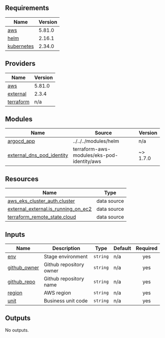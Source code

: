 <!-- BEGIN_TF_DOCS -->
## Requirements

| Name | Version |
|------|---------|
| <a name="requirement_aws"></a> [aws](#requirement\_aws) | 5.81.0 |
| <a name="requirement_helm"></a> [helm](#requirement\_helm) | 2.16.1 |
| <a name="requirement_kubernetes"></a> [kubernetes](#requirement\_kubernetes) | 2.34.0 |

## Providers

| Name | Version |
|------|---------|
| <a name="provider_aws"></a> [aws](#provider\_aws) | 5.81.0 |
| <a name="provider_external"></a> [external](#provider\_external) | 2.3.4 |
| <a name="provider_terraform"></a> [terraform](#provider\_terraform) | n/a |

## Modules

| Name | Source | Version |
|------|--------|---------|
| <a name="module_argocd_app"></a> [argocd\_app](#module\_argocd\_app) | ../../../modules/helm | n/a |
| <a name="module_external_dns_pod_identity"></a> [external\_dns\_pod\_identity](#module\_external\_dns\_pod\_identity) | terraform-aws-modules/eks-pod-identity/aws | ~> 1.7.0 |

## Resources

| Name | Type |
|------|------|
| [aws_eks_cluster_auth.cluster](https://registry.terraform.io/providers/hashicorp/aws/5.81.0/docs/data-sources/eks_cluster_auth) | data source |
| [external_external.is_running_on_ec2](https://registry.terraform.io/providers/hashicorp/external/latest/docs/data-sources/external) | data source |
| [terraform_remote_state.cloud](https://registry.terraform.io/providers/hashicorp/terraform/latest/docs/data-sources/remote_state) | data source |

## Inputs

| Name | Description | Type | Default | Required |
|------|-------------|------|---------|:--------:|
| <a name="input_env"></a> [env](#input\_env) | Stage environment | `string` | n/a | yes |
| <a name="input_github_owner"></a> [github\_owner](#input\_github\_owner) | Github repository owner | `string` | n/a | yes |
| <a name="input_github_repo"></a> [github\_repo](#input\_github\_repo) | Github repository name | `string` | n/a | yes |
| <a name="input_region"></a> [region](#input\_region) | AWS region | `string` | n/a | yes |
| <a name="input_unit"></a> [unit](#input\_unit) | Business unit code | `string` | n/a | yes |

## Outputs

No outputs.
<!-- END_TF_DOCS -->